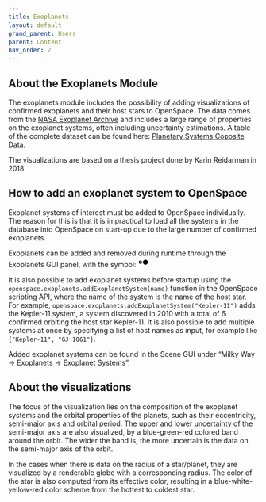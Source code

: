 ```yaml
---
title: Exoplanets
layout: default
grand_parent: Users
parent: Content
nav_order: 2
---
```


## About the Exoplanets Module
The exoplanets module includes the possibility of adding visualizations of confirmed exoplanets and their host stars to OpenSpace. The data comes from the [NASA Exoplanet Archive](https://exoplanetarchive.ipac.caltech.edu) and includes a large range of properties on the exoplanet systems, often including uncertainty estimations. A table of the complete dataset can be found here: [Planetary Systems Coposite Data](https://exoplanetarchive.ipac.caltech.edu/cgi-bin/TblView/nph-tblView?app=ExoTbls&config=PSCompPars).

The visualizations are based on a thesis project done by Karin Reidarman in 2018.

## How to add an exoplanet system to OpenSpace
Exoplanet systems of interest must be added to OpenSpace individually. The reason for this is that it is impractical to load all the systems in the database into OpenSpace on start-up due to the large number of confirmed exoplanets.

Exoplanets can be added and removed during runtime through the Exoplanets GUI panel, with the symbol:  <img src="/assets/images/users/content/baseline_hdr_strong_black_18dp.png" alt="Exoplanets GUI Symbol" width="20em" height="20em">

It is also possible to add exoplanet systems before startup using the `openspace.exoplanets.addExoplanetSystem(name)` function in the OpenSpace scripting API, where the name of the system is the name of the host star. For example, `openspace.exoplanets.addExoplanetSystem("Kepler-11")` adds the Kepler-11 system, a system discovered in 2010 with a total of 6 confirmed orbiting the host star Kepler-11. It is also possible to add multiple systems at once by specifying a list of host names as input, for example like `{"Kepler-11", "GJ 1061"}`.

Added exoplanet systems can be found in the Scene GUI under “Milky Way → Exoplanets → Exoplanet Systems”.

## About the visualizations
The focus of the visualization lies on the composition of the exoplanet systems and the orbital properties of the planets, such as their eccentricity, semi-major axis and orbital period. The upper and lower uncertainty of the semi-major axis are also visualized, by a blue-green-red colored band around the orbit. The wider the band is, the more uncertain is the data on the semi-major axis of the orbit. 

In the cases when there is data on the radius of a star/planet, they are visualized by a renderable globe with a corresponding radius. The color of the star is also computed from its effective color, resulting in a blue-white-yellow-red color scheme from the hottest to coldest star. 
